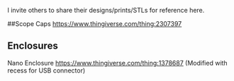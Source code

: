 I invite others to share their designs/prints/STLs for reference here.

##Scope Caps
  https://www.thingiverse.com/thing:2307397

## Enclosures
  Nano Enclosure https://www.thingiverse.com/thing:1378687  (Modified with recess for USB connector)
